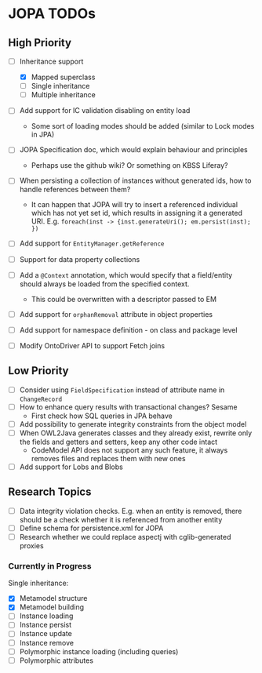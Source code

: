 # JOPA TODOs 

## High Priority

- [ ] Inheritance support
    - [x] Mapped superclass
    - [ ] Single inheritance
    - [ ] Multiple inheritance
- [ ] Add support for IC validation disabling on entity load
    - Some sort of loading modes should be added (similar to Lock modes in JPA)
- [ ] JOPA Specification doc, which would explain behaviour and principles
    - Perhaps use the github wiki? Or something on KBSS Liferay?
- [ ] When persisting a collection of instances without generated ids, how to handle references between them?
    - It can happen that JOPA will try to insert a referenced individual which has not yet set id, which
        results in assigning it a generated URI. E.g. `foreach(inst -> {inst.generateUri(); em.persist(inst); })`    
- [ ] Add support for `EntityManager.getReference`
- [ ] Support for data property collections
- [ ] Add a `@Context` annotation, which would specify that a field/entity should always be loaded from the specified context.
    - This could be overwritten with a descriptor passed to EM
- [ ] Add support for `orphanRemoval` attribute in object properties
- [ ] Add support for namespace definition - on class and package level
- [ ] Modify OntoDriver API to support Fetch joins


## Low Priority

- [ ] Consider using `FieldSpecification` instead of attribute name in `ChangeRecord`
- [ ] How to enhance query results with transactional changes? Sesame
    - First check how SQL queries in JPA behave
- [ ] Add possibility to generate integrity constraints from the object model
- [ ] When OWL2Java generates classes and they already exist, rewrite only the fields and getters and setters, keep any other code intact
    - CodeModel API does not support any such feature, it always removes files and replaces them with new ones
- [ ] Add support for Lobs and Blobs    

## Research Topics

- [ ] Data integrity violation checks. E.g. when an entity is removed, there should be a check whether it is referenced from another entity
- [ ] Define schema for persistence.xml for JOPA
- [ ] Research whether we could replace aspectj with cglib-generated proxies

### Currently in Progress

Single inheritance:
- [x] Metamodel structure
- [x] Metamodel building
- [ ] Instance loading
- [ ] Instance persist
- [ ] Instance update
- [ ] Instance remove
- [ ] Polymorphic instance loading (including queries)
- [ ] Polymorphic attributes
